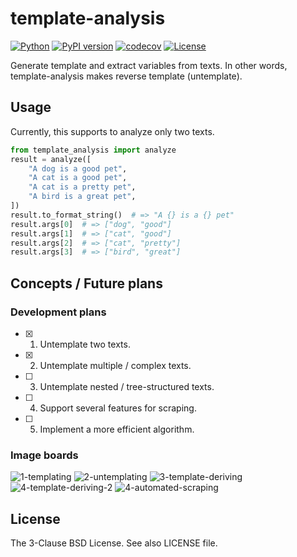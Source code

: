 # template-analysis

[![Python](https://img.shields.io/pypi/pyversions/template-analysis.svg)](https://badge.fury.io/py/template-analysis)
[![PyPI version](https://img.shields.io/pypi/v/template-analysis.svg)](https://pypi.python.org/pypi/template-analysis/)
[![codecov](https://codecov.io/gh/kitsuyui/python-template-analysis/branch/main/graph/badge.svg?token=AMEP8YUYXA)](https://codecov.io/gh/kitsuyui/python-template-analysis)
[![License](https://img.shields.io/badge/License-BSD%203--Clause-blue.svg)](https://opensource.org/licenses/BSD-3-Clause)

Generate template and extract variables from texts.
In other words, template-analysis makes reverse template (untemplate).

## Usage

Currently, this supports to analyze only two texts.

```python
from template_analysis import analyze
result = analyze([
    "A dog is a good pet",
    "A cat is a good pet",
    "A cat is a pretty pet",
    "A bird is a great pet",
])
result.to_format_string()  # => "A {} is a {} pet"
result.args[0]  # => ["dog", "good"]
result.args[1]  # => ["cat", "good"]
result.args[2]  # => ["cat", "pretty"]
result.args[3]  # => ["bird", "great"]
```

## Concepts / Future plans

### Development plans

- [x] 1. Untemplate two texts.
- [x] 2. Untemplate multiple / complex texts.
- [ ] 3. Untemplate nested / tree-structured texts.
- [ ] 4. Support several features for scraping.
- [ ] 5. Implement a more efficient algorithm.

### Image boards

![1-templating](https://user-images.githubusercontent.com/2596972/73120667-7bafbf80-3fb4-11ea-823f-263c0010e0e9.png)
![2-untemplating](https://user-images.githubusercontent.com/2596972/73120668-7bafbf80-3fb4-11ea-9426-5471fcf2e601.png)
![3-template-deriving](https://user-images.githubusercontent.com/2596972/73120669-7bafbf80-3fb4-11ea-8236-1ab68f75ce60.png)
![4-template-deriving-2](https://user-images.githubusercontent.com/2596972/73120670-7c485600-3fb4-11ea-9eba-01aaafd08e4e.png)
![4-automated-scraping](https://user-images.githubusercontent.com/2596972/73120671-7c485600-3fb4-11ea-8ed6-56b93ee99b3a.png)

## License

The 3-Clause BSD License. See also LICENSE file.
